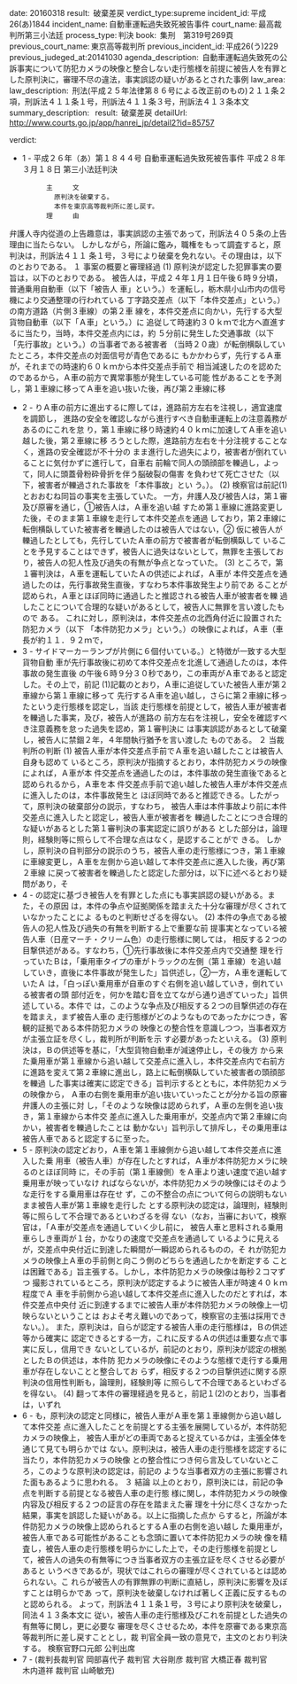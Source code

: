 
date: 20160318
result:  破棄差戻
verdict_type:supreme
incident_id: 平成26(あ)1844
incident_name: 自動車運転過失致死被告事件
court_name: 最高裁判所第三小法廷
process_type: 判決
book:  集刑　第319号269頁
previous_court_name: 東京高等裁判所
previous_incident_id: 平成26(う)229
previous_judeged_at:20141030
agenda_description:  自動車運転過失致死の公訴事実について防犯カメラの映像と整合しない走行態様を前提に被告人を有罪とした原判決に，審理不尽の違法，事実誤認の疑いがあるとされた事例
law_area: 
law_description:  刑法(平成２５年法律第８６号による改正前のもの)２１１条２項，刑訴法４１１条１号，刑訴法４１１条３号，刑訴法４１３条本文
summary_description:  
result:  破棄差戻
detailUrl: http://www.courts.go.jp/app/hanrei_jp/detail2?id=85757

verdict:

- 1 -
平成２６年（あ）第１８４４号 自動車運転過失致死被告事件 
平成２８年３月１８日 第三小法廷判決 
 
 
            主     文 
              原判決を破棄する。 
              本件を東京高等裁判所に差し戻す。 
            理     由 
 弁護人寺内從道の上告趣意は，事実誤認の主張であって，刑訴法４０５条の上告
理由に当たらない。 
 しかしながら，所論に鑑み，職権をもって調査すると，原判決は，刑訴法４１１
条１号，３号により破棄を免れない。その理由は，以下のとおりである。 
 １ 事案の概要と審理経過 
 (1) 原判決が認定した犯罪事実の要旨は，以下のとおりである。 
 被告人は，平成２４年１月１日午後６時９分頃，普通乗用自動車（以下「被告人
車」という。）を運転し，栃木県小山市内の信号機により交通整理の行われている
丁字路交差点（以下「本件交差点」という。）の南方道路（片側３車線）の第２車
線を，本件交差点に向かい，先行する大型貨物自動車（以下「Ａ車」という。）に
追従して時速約３０ｋｍで北方へ直進するに当たり，当時，本件交差点内には，約
５分前に発生した交通事故（以下「先行事故」という。）の当事者である被害者
（当時２０歳）が転倒横臥していたところ，本件交差点の対面信号が青色であるに
もかかわらず，先行するＡ車が，それまでの時速約６０ｋｍから本件交差点手前で
相当減速したのを認めたのであるから，Ａ車の前方で異常事態が発生している可能
性があることを予測し，第１車線に移ってＡ車を追い抜いた後，再び第２車線に移
 
- 2 -
りＡ車の前方に進出するに際しては，進路前方左右を注視し，適宜速度を調節し，
進路の安全を確認しながら進行すべき自動車運転上の注意義務があるのにこれを怠
り，第１車線に移り時速約４０ｋｍに加速してＡ車を追い越した後，第２車線に移
ろうとした際，進路前方左右を十分注視することなく，進路の安全確認が不十分の
まま進行した過失により，被害者が倒れていることに気付かずに進行して，自車右
前輪で同人の頭顔部を轢過し，よって，同人に頭蓋骨粉砕骨折を伴う脳破裂の傷害
を負わせて死亡させた（以下，被害者が轢過された事故を「本件事故」とい
う。）。 
 (2) 検察官は前記(1)とおおむね同旨の事実を主張していた。 
 一方，弁護人及び被告人は，第１審及び原審を通じ，①被告人は，Ａ車を追い越
すため第１車線に進路変更した後，そのまま第１車線を走行して本件交差点を通過
しており，第２車線に転倒横臥していた被害者を轢過したのは被告人ではない，②
仮に被告人が轢過したとしても，先行していたＡ車の前方で被害者が転倒横臥して
いることを予見することはできず，被告人に過失はないとして，無罪を主張してお
り，被告人の犯人性及び過失の有無が争点となっていた。 
 (3) ところで，第１審判決は，Ａ車を運転していたＡの供述によれば，Ａ車が
本件交差点を通過したのは，先行事故発生直後，すなわち本件事故発生より前であ
ることが認められ，Ａ車とほぼ同時に通過したと推認される被告人車が被害者を轢
過したことについて合理的な疑いがあるとして，被告人に無罪を言い渡したもので
ある。 
 これに対し，原判決は，本件交差点の北西角付近に設置された防犯カメラ（以下
「本件防犯カメラ」という。）の映像によれば，Ａ車（車長が約１１．９２ｍで，
- 3 -
サイドマーカーランプが片側に６個付いている。）と特徴が一致する大型貨物自動
車が先行事故後に初めて本件交差点を北進して通過したのは，本件事故の発生直後
の午後６時９分３０秒であり，この車両がＡ車であると認定した。その上で，前記
(1)記載のとおり，Ａ車に追従していた被告人車が第２車線から第１車線に移って
先行するＡ車を追い越し，さらに第２車線に移ったという走行態様を認定し，当該
走行態様を前提として，被告人車が被害者を轢過した事実，及び，被告人が進路の
前方左右を注視し，安全を確認すべき注意義務を怠った過失を認め，第１審判決に
は事実誤認があるとして破棄し，被告人に禁錮２年，４年間執行猶予を言い渡した
ものである。 
 ２ 当裁判所の判断 
 (1) 被告人車が本件交差点手前でＡ車を追い越したことは被告人自身も認めて
いるところ，原判決が指摘するとおり，本件防犯カメラの映像によれば，Ａ車が本
件交差点を通過したのは，本件事故の発生直後であると認められるから，Ａ車を本
件交差点手前で追い越した被告人車が本件交差点に進入したのは，本件事故発生と
ほぼ同時であると推認できる。したがって，原判決の破棄部分の説示，すなわち，
被告人車は本件事故より前に本件交差点に進入したと認定し，被告人車が被害者を
轢過したことにつき合理的な疑いがあるとした第１審判決の事実認定に誤りがある
とした部分は，論理則，経験則等に照らして不合理な点はなく，是認することがで
きる。 
 しかし，原判決の自判部分の説示のうち，被告人車の走行態様につき，第１車線
に車線変更し，Ａ車を左側から追い越して本件交差点に進入した後，再び第２車線
に戻って被害者を轢過したと認定した部分は，以下に述べるとおり疑問があり，そ
- 4 -
の認定に基づき被告人を有罪とした点にも事実誤認の疑いがある。また，その原因
は，本件の争点や証拠関係を踏まえた十分な審理が尽くされていなかったことによ
るものと判断せざるを得ない。 
 (2) 本件の争点である被告人の犯人性及び過失の有無を判断する上で重要な前
提事実となっている被告人車（日産マーチ・クリーム色）の走行態様に関しては，
相反する２つの目撃供述がある。すなわち，①先行事故後に本件交差点内で交通整
理を行っていたＢは，「乗用車タイプの車がトラックの左側（第１車線）を追い越
していき，直後に本件事故が発生した」旨供述し，②一方，Ａ車を運転していたＡ
は，「白っぽい乗用車が自車のすぐ右側を追い越していき，倒れている被害者の頭
部付近を，何かを踏む音を立てながら通り過ぎていった」旨供述している。本件で
は，このような争点及び相反する２つの目撃供述の存在を踏まえ，まず被告人車の
走行態様がどのようなものであったかにつき，客観的証拠である本件防犯カメラの
映像との整合性を意識しつつ，当事者双方が主張立証を尽くし，裁判所が判断を示
す必要があったといえる。 
 (3) 原判決は，Ｂの供述等を基に，「大型貨物自動車が減速停止し，その後方
から来た乗用車が第１車線から追い越して交差点に進入し，本件交差点内で右前方
に進路を変えて第２車線に進出し，路上に転倒横臥していた被害者の頭顔部を轢過
した事実は確実に認定できる」旨判示するとともに，本件防犯カメラの映像から，
Ａ車の右側を乗用車が追い抜いていったことが分かる旨の原審弁護人の主張に対
し，「そのような映像は認められず，Ａ車の左側を追い抜き，第１車線から本件交
差点に進入した乗用車が，交差点内で第２車線に向かい，被害者を轢過したことは
動かない」旨判示して排斥し，その乗用車は被告人車であると認定するに至った。 
- 5 -
 原判決の認定どおり，Ａ車を第１車線側から追い越して本件交差点に進入した乗
用車（被告人車）が存在したとすれば，Ａ車が本件防犯カメラに映るのとほぼ同時
に，その手前（第１車線側）をＡ車より速い速度で追い越す乗用車が映っていなけ
ればならないが，本件防犯カメラの映像にはそのような走行をする乗用車は存在せ
ず，この不整合の点について何らの説明もないまま被告人車が第１車線を走行した
とする原判決の認定は，論理則，経験則等に照らして不合理であるといわざるを得
ない（なお，当審において，検察官は，「Ａ車が交差点を通過していく少し前に，
被告人車と思料される乗用車らしき車両が１台，かなりの速度で交差点を通過して
いるように見えるが，交差点中央付近に到達した瞬間が一瞬認められるものの，そ
れが防犯カメラの映像上Ａ車の手前側と向こう側のどちらを通過したかを断定する
ことは困難である」旨主張する。しかし，本件防犯カメラの映像は毎秒２コマずつ
撮影されているところ，原判決が認定するように被告人車が時速４０ｋｍ程度でＡ
車を手前側から追い越して本件交差点に進入したのだとすれば，本件交差点中央付
近に到達するまでに被告人車が本件防犯カメラの映像上一切映らないということは
およそ考え難いのであって，検察官の主張は採用できない。）。 
 また，原判決は，自らが認定する被告人車の走行態様は，Ｂの供述等から確実に
認定できるとする一方，これに反するＡの供述は重要な点で事実に反し，信用でき
ないとしているが，前記のとおり，原判決が認定の根拠としたＢの供述は，本件防
犯カメラの映像にそのような態様で走行する乗用車が存在しないことと整合してお
らず，相反する２つの目撃供述に関する原判決の信用性判断も，論理則，経験則等
に照らして不合理であるといわざるを得ない。 
 (4) 翻って本件の審理経過を見ると，前記１(2)のとおり，当事者は，いずれ
- 6 -
も，原判決の認定と同様に，被告人車がＡ車を第１車線側から追い越して本件交差
点に進入したことを前提とする主張を展開しているが，本件防犯カメラの映像上，
被告人車がどの車両であると捉えているかは，主張全体を通じて見ても明らかでは
ない。原判決は，被告人車の走行態様を認定するに当たり，本件防犯カメラの映像
との整合性につき何ら言及していないところ，このような原判決の認定は，前記の
ような当事者双方の主張に影響された面もあるように思われる。 
 ３ 結論 
 以上のとおり，原判決には，前記の争点を判断する前提となる被告人車の走行態
様に関し，本件防犯カメラの映像内容及び相反する２つの証言の存在を踏まえた審
理を十分に尽くさなかった結果，事実を誤認した疑いがある。以上に指摘した点か
らすると，所論が本件防犯カメラの映像上認められるとするＡ車の右側を追い越し
た乗用車が，被告人車である可能性があることも念頭に置いて本件防犯カメラの映
像を精査し，被告人車の走行態様を明らかにした上で，その走行態様を前提とし
て，被告人の過失の有無等につき当事者双方の主張立証を尽くさせる必要があると
いうべきであるが，現状ではこれらの審理が尽くされているとは認められない。こ
れらが被告人の有罪無罪の判断に直結し，原判決に影響を及ぼすことは明らかであ
って，原判決を破棄しなければ著しく正義に反するものと認められる。 
 よって，刑訴法４１１条１号，３号により原判決を破棄し，同法４１３条本文に
従い，被告人車の走行態様及びこれを前提とした過失の有無等に関し，更に必要な
審理を尽くさせるため，本件を原審である東京高等裁判所に差し戻すこととし，裁
判官全員一致の意見で，主文のとおり判決する。 
 検察官野口元郎 公判出席 
- 7 -
(裁判長裁判官 岡部喜代子 裁判官 大谷剛彦 裁判官 大橋正春 裁判官  
木内道祥 裁判官 山崎敏充) 

                    